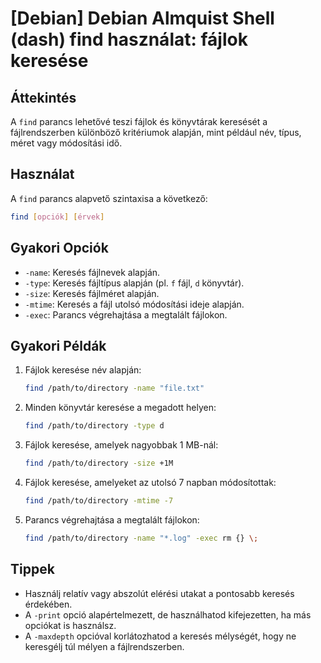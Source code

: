 # [Debian] Debian Almquist Shell (dash) find használat: fájlok keresése

## Áttekintés
A `find` parancs lehetővé teszi fájlok és könyvtárak keresését a fájlrendszerben különböző kritériumok alapján, mint például név, típus, méret vagy módosítási idő.

## Használat
A `find` parancs alapvető szintaxisa a következő:

```bash
find [opciók] [érvek]
```

## Gyakori Opciók
- `-name`: Keresés fájlnevek alapján.
- `-type`: Keresés fájltípus alapján (pl. `f` fájl, `d` könyvtár).
- `-size`: Keresés fájlméret alapján.
- `-mtime`: Keresés a fájl utolsó módosítási ideje alapján.
- `-exec`: Parancs végrehajtása a megtalált fájlokon.

## Gyakori Példák
1. Fájlok keresése név alapján:
   ```bash
   find /path/to/directory -name "file.txt"
   ```

2. Minden könyvtár keresése a megadott helyen:
   ```bash
   find /path/to/directory -type d
   ```

3. Fájlok keresése, amelyek nagyobbak 1 MB-nál:
   ```bash
   find /path/to/directory -size +1M
   ```

4. Fájlok keresése, amelyeket az utolsó 7 napban módosítottak:
   ```bash
   find /path/to/directory -mtime -7
   ```

5. Parancs végrehajtása a megtalált fájlokon:
   ```bash
   find /path/to/directory -name "*.log" -exec rm {} \;
   ```

## Tippek
- Használj relatív vagy abszolút elérési utakat a pontosabb keresés érdekében.
- A `-print` opció alapértelmezett, de használhatod kifejezetten, ha más opciókat is használsz.
- A `-maxdepth` opcióval korlátozhatod a keresés mélységét, hogy ne keresgélj túl mélyen a fájlrendszerben.
